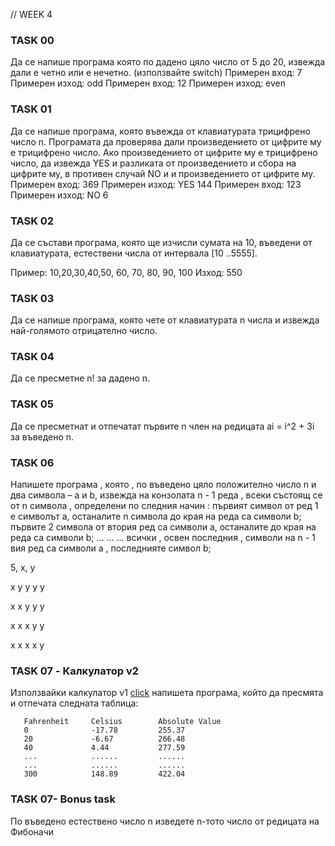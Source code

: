 // WEEK 4

### TASK 00

Да се напише програма която по дадено цяло число от 5 до 20, извежда дали е четно
или е нечетно. (използвайте switch)
Примерен вход: 7 Примерен изход: odd
Примерен вход: 12 Примерен изход: even

### TASK 01

Да се напише програма, която въвежда от клавиатурата трицифрено число n.
Програмата да проверява дали произведението от цифрите му е трицифрено число.
Ако произведението от цифрите му е трицифрено число, да извежда YES и разликата
от произведението и сбора на цифрите му, в противен случай NO и и произведението
от цифрите му.
Примерен вход: 369 Примерен изход: YES 144
Примерен вход: 123 Примерен изход: NO 6

### TASK 02 

Да се състави програма, която ще изчисли сумата на 10, въведени от клавиатурата, естествени числа от интервала [10 ..5555].

Пример: 10,20,30,40,50, 60, 70, 80, 90, 100 Изход: 550

### TASK 03

Да се напише програма, която чете от клавиатурата n числа и
извежда най-голямото отрицателно число.

### TASK 04

Да се пресметне n! за дадено n.

### TASK 05

Да се пресметнат и отпечатат първите n член на редицата ai = i^2 + 3i за въведено n.

### TASK 06

Напишете програма , която , по въведено цяло положително число n и два символа – a и b, извежда на конзолата n - 1 реда , всеки състоящ се от n символа , определени по следния начин :
 първият символ от ред 1 е символът a, останалите n символа до края на реда са символи b;
 първите 2 символа от втория ред са символи a, останалите до края на реда са символи b;
... ... ...
всички , освен последния , символи на n - 1 вия ред са символи а , последнияте символ b;

5, x, y

x y y y y 

x x y y y

x x x y y

x x x x y

### TASK 07  - Калкулатор v2 

Използвайки калкулатор v1 [click](https://github.com/KristinStefanova/UP_FMI_IS_2017-2018/blob/master/week02/TASKS.md) напишета програма, който да пресмята и отпечата следната таблица:   

```
   Fahrenheit     Celsius        Absolute Value
   0              -17.78         255.37
   20             -6.67          266.48
   40             4.44           277.59
   ...            ......         ......
   ...            ......         ......
   300            148.89         422.04
```

### 

### TASK 07- Bonus task

По въведено естествено число n изведете n-тото число от редицата на Фибоначи

